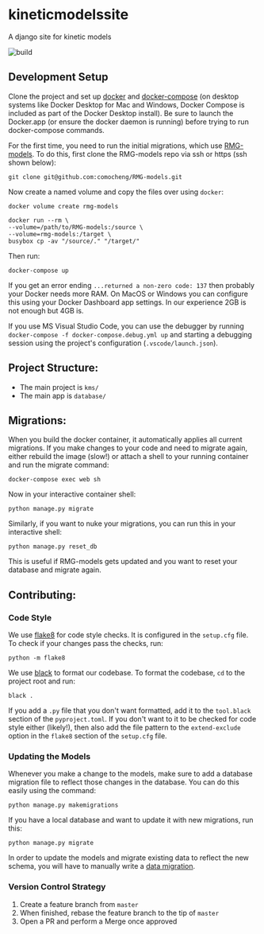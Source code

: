 # kineticmodelssite
A django site for kinetic models

![build](https://github.com/comocheng/kineticmodelssite/workflows/Run%20Tests/badge.svg)


## Development Setup
Clone the project and set up [docker](https://www.docker.com/products/docker-desktop) and [docker-compose](https://docs.docker.com/compose/install/) (on desktop systems like Docker Desktop for Mac and Windows, Docker Compose is included as part of the Docker Desktop install). Be sure to launch the Docker.app (or ensure the docker daemon is running) before trying to run docker-compose commands.

For the first time, you need to run the initial migrations, which use [RMG-models](https://github.com/comocheng/RMG-models).
To do this, first clone the RMG-models repo via ssh or https (ssh shown below):

```git clone git@github.com:comocheng/RMG-models.git```

Now create a named volume and copy the files over using `docker`:

```docker volume create rmg-models```

```
docker run --rm \
--volume=/path/to/RMG-models:/source \
--volume=rmg-models:/target \
busybox cp -av "/source/." "/target/"
```

Then run:

```docker-compose up```

If you get an error ending `...returned a non-zero code: 137` then probably your Docker needs more RAM. On MacOS or Windows you can configure this using your Docker Dashboard app settings. In our experience 2GB is not enough but 4GB is.

If you use MS Visual Studio Code, you can use the debugger by running `docker-compose -f docker-compose.debug.yml up` and starting a debugging session using the project's configuration (`.vscode/launch.json`).

## Project Structure:
- The main project is `kms/`
- The main app is `database/`

## Migrations:
When you build the docker container, it automatically applies all current migrations.
If you make changes to your code and need to migrate again, either rebuild the image (slow!)
or attach a shell to your running container and run the migrate command:

```docker-compose exec web sh```

Now in your interactive container shell:

```python manage.py migrate```

Similarly, if you want to nuke your migrations, you can run this in your interactive shell:

```python manage.py reset_db```

This is useful if RMG-models gets updated and you want to reset your database and migrate again.


## Contributing:

### Code Style

We use [flake8](https://flake8.pycqa.org/en/latest/) for code style checks.
It is configured in the `setup.cfg` file.
To check if your changes pass the checks, run:

```python -m flake8```

We use [black](https://github.com/psf/black) to format our codebase.
To format the codebase, `cd` to the project root and run:

```black .```

If you add a `.py` file that you don't want formatted, add it to the `tool.black` section of the `pyproject.toml`.
If you don't want to it to be checked for code style either (likely!), then also add the file pattern to the `extend-exclude` option in the `flake8` section of the `setup.cfg` file.

### Updating the Models
Whenever you make a change to the models, make sure to add a database migration file to reflect those changes in the database.
You can do this easily using the command:

```python manage.py makemigrations```

If you have a local database and want to update it with new migrations, run this:

```python manage.py migrate```

In order to update the models and migrate existing data to reflect the new schema, you will have to manually write a [data migration](https://docs.djangoproject.com/en/3.0/topics/migrations/#data-migrations).

### Version Control Strategy
1. Create a feature branch from `master`
2. When finished, rebase the feature branch to the tip of `master`
3. Open a PR and perform a Merge once approved
